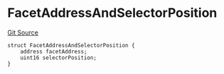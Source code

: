 # FacetAddressAndSelectorPosition
[Git Source](https://github.com/thrackle-io/Tron/blob/afc52571532b132ea1dea91ad1d1f1af07381e8a/src/diamond/core/DiamondCut/DiamondCutLib.sol)


```solidity
struct FacetAddressAndSelectorPosition {
    address facetAddress;
    uint16 selectorPosition;
}
```

